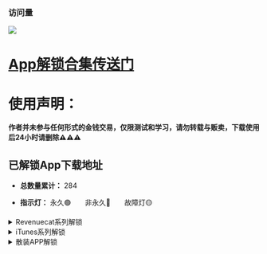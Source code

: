 ### 访问量

![](http://profile-counter.glitch.me/chxm1023_Rewrite/count.svg)

# [App解锁合集传送门](https://github.com/chxm1023/Script_X/blob/main/README.md#app%E8%A7%A3%E9%94%81%E5%90%88%E9%9B%86)

# 使用声明：
**作者并未参与任何形式的金钱交易，仅限测试和学习，请勿转载与贩卖，下载使用后24小时请删除⚠️⚠️⚠️**

## 已解锁App下载地址

* **总数量累计：** 284

* **指示灯：** 永久🟢&emsp;&emsp;非永久🔴&emsp;&emsp;故障灯🟡

<details>
   <summary> Revenuecat系列解锁 </summary>
| 序号 | Application | Download | 指示灯 |
| -- | ----- | ----- | ----- |
|No.<br/>001 | [Fileball](https://raw.githubusercontent.com/chxm1023/Rewrite/main/fileball.js) <br/>(新版已失效)| [点击下载](https://t.cn/A6ScGy9g) |🟡
|No.<br/>002 | VSCO<br/>照片视频编辑 | [点击下载](https://t.cn/AiOSSyU9) |🟢
|No.<br/>003 | 1Blocker<br/>广告拦截 | [点击下载](https://t.cn/A6V7PAjE) |🟢
|No.<br/>004 | 图图记账 | [点击下载](https://t.cn/A6JZS4a0) |🟢
|No.<br/>005 | 手机硬件管家 | [点击下载](https://t.cn/A659O6zK) |🟢
|No.<br/>006 | Tiao<br/>剪贴板管理 | 自己下载<br/>1.5.0<br/>以下版本 |🟢
|No.<br/>007 | Pillow<br/>睡眠周期跟踪 | [点击下载](https://t.cn/A6oupMnR) |🟢
|No.<br/>008 | Scanner Pro<br/>文档扫描 | [点击下载](https://t.cn/A6o0mdwX) |🟢
|No.<br/>009 | Anybox<br/>跨平台书签管理<br/>及稍后读 | [点击下载](https://t.cn/A6oupXiC) |🟢
|No.<br/>010 | APTV<br/>直播流播放器 | [点击下载](https://t.cn/A6S06Lhg) |🟢
|No.<br/>011 | 目标地图 | [点击下载](https://t.cn/A6oeytwe) |🟢
|No.<br/>012 | 谜底黑胶 | [点击下载](https://t.cn/A6oeyX5Y) |🟢
|No.<br/>013 | OffScreen<br/>自律番茄钟 | [点击下载](https://t.cn/A6GJEFmx) |🟢
|No.<br/>014 | 花样文字 | [点击下载](https://t.cn/A6KxKtqG) |🟢
|No.<br/>015 | 天天豆<br/>日记应用 | [点击下载](https://t.cn/A6fgdQ4i) |🟢
|No.<br/>016 <br/>-<br/> |No.<br/>019 | NotBoring<br/>天气，习惯，<br/>计算器，时间 | [点击下载](https://t.cn/A6o1YcVv) |🟢
|No.<br/>020 | NotePlan | [点击下载](https://t.cn/A6KVzj2S) |🟢
|No.<br/>021 | Grow<br/>健康运动 | [点击下载](https://t.cn/A6a6LKSV) |🟢
|No.<br/>022 | Spark_Mail<br/>邮箱管理 | [点击下载](https://t.cn/A6KIVclG) |🟢
|No.<br/>023 | 白云天气 | [点击下载](https://t.cn/A6IKeLj1) |🟢
|No.<br/>024 | Malloc VPN | [点击下载](https://t.cn/A6KajYuG) |🟢
|No.<br/>025 | AudioMack<br/>音乐App | [点击下载](https://t.cn/A6KS2mvG) |🟢
|No.<br/>026 | WidgetArt<br/>自定义小组件 | [点击下载](https://t.cn/A6GugI9C) |🟢
|No.<br/>027 | Apollo<br/>记录影视 | [点击下载](https://t.cn/A6X7TuG8) |🟢
|No.<br/>028 | Aphrodite<br/>啪啪啪日历 | [点击下载](https://t.cn/A6MavcIV) |🟢
|No.<br/>029 | Happy:Days<br/>小组件App | [点击下载](https://t.cn/A6KyTqaH) |🟢
|No.<br/>030 | Brass<br/>定制图标&小组件 | [点击下载](https://t.cn/A66b7Slx) |🟢
|No.<br/>031 | Email Me<br/>给自己发邮箱 | [点击下载](https://t.cn/A6Ke5PiP) |🟢
|No.<br/>032 | Tangerine<br/>习惯与情绪追踪 | [点击下载](https://t.cn/A6IXmXQj) |🟢
|No.<br/>033 | Noto笔记 | [点击下载](https://t.cn/A62GZOSF) |🟢
|No.<br/>034 | ElementNote<br/>笔记&PDF | [点击下载](https://t.cn/A69b6yMa) |🟢
|No.<br/>035 | 小决定<br/>选择困难症克星 | [点击下载](https://t.cn/AipMqprZ) |🟢
|No.<br/>036 | Alpenglow<br/>日出日落 | [点击下载](https://t.cn/A69ooWm6) |🟢
|No.<br/>037 | TimeFinder<br/>提醒App | [点击下载](https://t.cn/A69YGCW8) |🟢
|No.<br/>038 | TouchRetouch<br/>水印清理 | [点击下载](https://t.cn/Ai8wl7bX) |🟢
|No.<br/>039 | bluredit<br/>模糊视频&照片 | [点击下载](https://t.cn/A69mnM1b) |🟢
|No.<br/>040 | Photo Cleaner<br/>照片清理 | [点击下载](https://t.cn/A6qK2YhO) |🟢
|No.<br/>041 | Brovacy<br/>隐私浏览器 | [点击下载](https://t.cn/A69upwlg) |🟢
|No.<br/>042 | YubePiP<br/>油管播放器 | [点击下载](https://t.cn/A69B5CXH) |🟢
|No.<br/>043 | Zoomable<br/>桌面浏览器 | [点击下载](https://t.cn/A69B5oxk) |🟢
|No.<br/>044 | Startodo | [点击下载](https://t.cn/A69B5lQq) |🟢
|No.<br/>045 | Appspree | [点击下载](https://t.cn/A6otfeAc) |🟢
|No.<br/>046 | MetaSurf<br/>社交浏览器 | [点击下载](https://t.cn/A6S9d1l6) |🟢
|No.<br/>047 | PipDoc<br/>画中画 | [点击下载](https://t.cn/A69Bt9ca) |🟢
|No.<br/>048 | 事线<br/>串事成线 | [点击下载](https://t.cn/A696WVwt) |🟢
|No.<br/>049 | 物品指南 | [点击下载](https://t.cn/A69BiAey) |🟢
|No.<br/>050 | Cookie<br/>记账 | [点击下载](https://t.cn/A6cqfdMK) |🟢
|No.<br/>051 | InPaper<br/>创作壁纸 | [点击下载](https://t.cn/A69DvQmn) |🟢
|No.<br/>052 | 奇妙组件<br/>桌面小组件 | [点击下载](https://t.cn/A69DP9iE) |🟢
|No.<br/>053 | 卡片馆<br/>相框复古胶片 | [点击下载](https://t.cn/A6aVq4er) |🟢
|No.<br/>054 | Darkroom<br/>照片/视频编辑 | [点击下载](https://t.cn/A6Cq2beF) |🟢
|No.<br/>055 | Personal Best<br/>运动报告 | [点击下载](https://t.cn/A6qgtI88) |🟢
|No.<br/>056 | 西江诗词 | [点击下载](https://t.cn/A6CFTG1l) |🟢
|No.<br/>057 | Lens智图<br/>画质增强<br/>AI作画 | [点击下载](https://t.cn/A6NIfo7O) |🟢
|No.<br/>058 | Imagex<br/>AI图片改善<br/>图片画质 | [点击下载](https://t.cn/A6NI6KJY) |🟢
|No.<br/>059 | 自动点击器<br/>Auto Clicker | [点击下载](https://t.cn/A6NIJZK9) |🟢
|No.<br/>060 | 旺财记账 | [点击下载](https://t.cn/A6pXpoBZ) |🟢
|No.<br/>061 | Diarly日历 | [点击下载](https://t.cn/A6pXNOM5) |🟢
|No.<br/>062 | ChatAI中文<br/>人工智能聊天 | [点击下载](https://t.cn/A6p1ANqR) |🟢
|No.<br/>063 | MoneyThings<br/>记账APP | [点击下载](https://t.cn/A6pg9nPW) |🟢
|No.<br/>064 | SalesCat<br/>RevenueCat客户端 | [点击下载](https://t.cn/A6pFPFKM) |🟢
|No.<br/>065 | MatrixClocca<br/>矩阵时钟 | [点击下载](https://t.cn/A6pFhtw1) |🟢
|No.<br/>066 | MoneyThings<br/>记账APP | [点击下载](https://t.cn/A6NIJZK9) |🟢
|No.<br/>067 | 饭卡-记录饮食<br/>热量卡路里 | [点击下载](https://t.cn/A60P93t8) |🟢
|No.<br/>068 | 贴心记-记录<br/>重要的人和事 | [点击下载](https://t.cn/A60P91Xj) |🟢

</details>


<details>
   <summary> iTunes系列解锁 </summary>
| 序号 | Application | Download | 指示灯 |
| :-----------------------------------------------------: | :----------------------------------------------------------: | :----------------: | :---------: |
|No.<br/>001 | TextEditor<br/>文件管理 |[点击下载](https://t.cn/A6osqlkO) |🟢
|No.<br/>002 | Anki Note<br/>备忘录 | [点击下载](http://t.cn/A6oTR5RT) |🔴
|No.<br/>003 | ProKnockOut<br/>抠图修图P图 | [点击下载](https://t.cn/A6o0jEZ7) |🔴
|No.<br/>004 | Focos相机<br/>(新版失效) | [点击下载](https://t.cn/AilyJ3mp) |🔴
|No.<br/>005 | TT<br/>私密相册管家 | [点击下载](https://t.cn/A6oupmyJ) |🔴
|No.<br/>006 | VPN unlimited | [点击下载](https://t.cn/A6iC6kaY) |🟢
|No.<br/>007 | Picsew截长图 | [点击下载](http://t.cn/Aig753CC) |🟢
|No.<br/>008 | Panda Widget<br/>小组件 | [点击下载](https://t.cn/A6oupKTt) |🟢
|No.<br/>009<br/>-<br/>|No.<br/>044 |计算器Air<br/>立即翻译<br/>键盘<br/>立即翻译<br/>QrScan<br/>二维码Air <br/>翻译照片<br/>Find Air <br/>填色本Air<br/>Scanner Air<br/>笔记Air<br/>脚步Air <br/>拼贴画Air<br/>饥饿Air<br/>BeLingual<br/>Widgetbot<br/>天气Air<br/>OweMe<br/>Pixit<br/>H2O<br/>字体Air<br/>Speech Air<br/>习惯Air<br/>Quotes Air<br/>循環Air<br/>计划Air<br/>PDF Air<br/>Story Air<br/>期刊 Air<br/>用度 Air<br/>植物 Air<br/>密码 Air<br/>字典空气 Air<br/>传真Air<br/>设计 Air<br/>卡路里Air | [点击下载](https://t.cn/A6CP7ofw) |🔴
|No.<br/>045 | 压缩软件 | [点击下载](https://t.cn/A6KVDlFZ) |🟢
|No.<br/>046 | 一键水印 | [点击下载](https://t.cn/A6KoN4rd) |🟢
|No.<br/>047 | 一寸证件照 | [点击下载](https://t.cn/A6KoNG6A) |🟢
|No.<br/>048 | 爱提词 | [点击下载](https://t.cn/A6KoNyQL) |🟢
|No.<br/>049 | Zip压缩解压 | [点击下载](https://t.cn/A6KoNa0g) |🟢
|No.<br/>050 | 文件管理器 | [点击下载](https://t.cn/A6KoNob8) |🟢
|No.<br/>051 | SaveTik | [点击下载](https://t.cn/A6KoNtjG) |🟢
|No.<br/>052 | Instant Saver<br/>ins下载 | [点击下载](https://t.cn/A6KoNV6v) |🟢
|No.<br/>053 | 仿手写 | [点击下载](https://t.cn/A6KVDYWi) |🟢
|No.<br/>054 | Diarly<br/>日记&备忘录 | [点击下载](https://t.cn/A6KMugF3) |🟢
|No.<br/>055 | 小鸡专注 | [点击下载](https://t.cn/A6KIweIU) |🟢
|No.<br/>056 | Pandora<br/>管理订阅 | [点击下载](https://t.cn/A6SijIXp) |🟢
|No.<br/>057 | Booka<br/>极简书房 | [点击下载](https://t.cn/AikydkVf) |🟢
|No.<br/>058 | 拼图酱 | [点击下载](https://t.cn/AiuTkkXO) |🟢
|No.<br/>059 | dB Meter<br/>分贝仪 | [点击下载](https://t.cn/A69uZoU8) |🟢
|No.<br/>060 | 习惯清单 | [点击下载](https://t.cn/A69Bd4u1) |🟢
|No.<br/>061 | 手机清理 | [点击下载](https://t.cn/A69D8j28) |🟢
|No.<br/>062 | 文档表格编辑 | [点击下载](https://t.cn/A6C2hakC) |🔴
|No.<br/>063 | 文字扫描 | [点击下载](https://t.cn/A6CyLxAF) |🔴
|No.<br/>064 | 图片PDF<br/>转换器 | [点击下载](https://t.cn/A6CyLIXn) |🔴
|No.<br/>065 | Pro CCD<br/>复古相机 | [点击下载](https://t.cn/A6CvQlEp) |🔴
|No.<br/>065 | Koloro<br/>滤镜君 | [点击下载](https://t.cn/A6M6toeO) |🔴
|No.<br/>066 | Vlog Star<br/>视频编辑器 | [点击下载](https://t.cn/A6CfULml) |🔴
|No.<br/>067 | Daylio<br/>日记 | [点击下载](https://t.cn/A65221md) |🔴
|No.<br/>068 | CostMemo<br/>生活记账 | [点击下载](https://t.cn/A6C6pLaZ) |🟢
|No.<br/>069 | DoMemo<br/>笔记和备忘录 | [点击下载](https://t.cn/A6C6pGnC) |🟢
|No.<br/>070 | 周周记 | [点击下载](https://t.cn/A6C6pcC0) |🟢
|No.<br/>071 | OldRoll<br/>复古相机 | [点击下载](https://t.cn/A6J8wJXV) |🔴
|No.<br/>072 | PrettyUp<br/>视频P图 | [点击下载](https://t.cn/A6ChGQgY) |🔴
|No.<br/>074 | 谜底时钟 | [点击下载](https://t.cn/A6og4CvR) |🔴
|No.<br/>075 | 高级恋爱话术 | [点击下载](https://t.cn/A6CERvg1) |🟢
|No.<br/>076 | 3D Scanner<br/>平面图 | [点击下载](https://t.cn/A6CCxxqJ) |🟢
|No.<br/>077 | Colorful Widget<br/>小组件 | [点击下载](https://t.cn/A6N4oF3J) |🟢
|No.<br/>078 | iScreen<br/>小组件 | [点击下载](https://t.cn/A6MsPY5O) |🟢
|No.<br/>079 | aDiary<br/>待办日记本 | [点击下载](https://t.cn/A6NiI4mt) |🔴
|No.<br/>080 | 年轮3 | [点击下载](https://t.cn/A6pZiooP) |🟢
|No.<br/>081 | Gemini Photos | [点击下载](https://t.cn/A6p23yIj) |🟢
|No.<br/>082 | PhotoRetouch<br/>消除笔P图 | [点击下载](https://t.cn/A6pbokZp) |🔴
|No.<br/>083 | 音频剪辑 | [点击下载](https://t.cn/A6pMonHW) |🔴
|No.<br/>084 | MotionNinja | [点击下载](https://t.cn/A69TrSWs) |🔴
|No.<br/>085 | Today日记 | [点击下载](https://t.cn/A6NKldXq) |🔴
|No.<br/>086 | iconser<br/>图标更换 | [点击下载](https://t.cn/A60h7GnC) |🟢
|No.<br/>087 | TinyPNG | [点击下载](https://t.cn/A60hZuBp) |🟢
|No.<br/>088 | 测量工具 | [点击下载](https://t.cn/A60hZdE0) |🟢
|No.<br/>089 | 分贝测试仪 | [点击下载](https://t.cn/A60hZkHa) |🟢
|No.<br/>090 | 小红图 | [点击下载](https://t.cn/A60hwyUA) |🟢
|No.<br/>091 | 扫描王 | [点击下载](https://t.cn/A60hwbSK) |🟢
|No.<br/>092 | PutApp<br/>应用收集 | [点击下载](https://t.cn/A6pFrrY7) |🟢
|No.<br/>093 | 录音机 | [点击下载](https://t.cn/A60hAw21) |🟢
|No.<br/>094 | 录音专业版<br/>应用收集 | [点击下载](https://t.cn/A60hA2RH) |🟢
|No.<br/>095 | 拍特内头 | [点击下载](https://t.cn/A60hLTkM) |🔴

</details>


<details>
   <summary> 散装APP解锁 </summary>
| 序号 | Application | Download | 指示灯 |
| :-----------------------------------------------------: | :----------------------------------------------------------: | :----------------: | :---------: |
|No.<br/>001 | Nicegram<br/>Tg电报 | [点击下载](https://t.cn/A6ou0MCe) | 🟢
|No.<br/>002 | 绘影字幕 | [点击下载](https://t.cn/A6oe27Yx) | 🔴
|No.<br/>003 | 熊猫壁纸 | [点击下载](https://t.cn/A6ou0ipN) | 🔴
|No.<br/>004 | 搜图神器 | [点击下载](https://t.cn/A6ogWd6z) | 🔴
|No.<br/>005 | PS 图片编辑 | [点击下载](https://t.cn/A6ou0oGd) | 🔴
|No.<br/>006 | 彩云天气 | [点击下载](https://t.cn/A66d95hV) | 🔴
|No.<br/>007 | 一言 | [点击下载](https://t.cn/Aini0veg) | 🔴
|No.<br/>008 | 网速管家 | [点击下载](https://t.cn/A6ou0r5U) | 🔴
|No.<br/>009 | 悟饭掌悦 | [点击下载](https://t.cn/A6o114Kq) | 🔴
|No.<br/>010 | 酷我音乐 | [点击下载](https://t.cn/AipWyJvV) | 🔴
|No.<br/>011 | Emby播<br/>解锁播放 | [点击下载](https://t.cn/A6ouHd2U) | 🔴
|No.<br/>012 | 扫描全能王 | [点击下载](https://t.cn/A6ouHe4B) | 🔴
|No.<br/>013 | 百度网盘 | [点击下载](https://t.cn/A6ouHDsJ) | 🔴
|No.<br/>014 | 一刻相册 | [点击下载](https://t.cn/Ainbj7GV) | 🔴
|No.<br/>015 | 阿里云盘 | [点击下载](https://t.cn/A6GqTACm) | 🔴
|No.<br/>016 | Picsart美易 | [点击下载](https://t.cn/A6MxZ5q1) | 🔴
|No.<br/>017 | 起伏<br/>睡眠-冥想<br/>白噪音 | [点击下载](https://t.cn/A6ouQzMi) | 🔴
|No.<br/>018 | 布丁锁屏 | [点击下载](https://t.cn/A6o11VGR) | 🔴
|No.<br/>019 | Wallcraft<br/>壁纸 | [点击下载](http://t.cn/A6iO7Eht) | 🟢
|No.<br/>020 | Symbolab计算器 | [点击下载](https://t.cn/A6cE1x9u) | 🔴
|No.<br/>021 | Spotify音乐播放器 | [点击下载](https://t.cn/A6xkbHKA) | 🔴
|No.<br/>022 | 推糖<br/>爱豆壁纸<br/>美图社区 | [点击下载](https://t.cn/Ai3pMcdl) | 🔴
|No.<br/>023 | Boom<br/>音乐播放器 | [点击下载](https://t.cn/A6f1C1rG) | 🔴
|No.<br/>024 | 傲软抠图 | [点击下载](https://t.cn/A6xBOE5d) | 🔴
|No.<br/>025 | 傲软扫描 | [点击下载](https://t.cn/A6o1jHWR) | 🔴
|No.<br/>026 | 傲软PDF转换 | [点击下载](https://t.cn/A6o1j588) | 🔴
|No.<br/>027 | 傲软PDF编辑 | [点击下载](https://t.cn/A6o1jCGU) | 🔴
|No.<br/>028 | 傲软投屏 | [点击下载](https://t.cn/A65nw9gx) | 🔴
|No.<br/>029 | 咖映<br/>虚拟直播助手 | [点击下载](https://t.cn/A6o1lsFL) | 🔴
|No.<br/>030 | 轻闪PDF | [点击下载](https://t.cn/A6o1iiI2) | 🔴
|No.<br/>031 | 乃糖小组件 | [点击下载](https://t.cn/A6o1iMdP) | 🔴
|No.<br/>032 | 佐糖<br/>一键抠图<br/>换背景 | [点击下载](https://t.cn/A6o1iVTI) | 🔴
|No.<br/>033 | 佐糖<br/>照片修复 | [点击下载](https://t.cn/A6o1itzG) | 🔴
|No.<br/>034 | Agenda<br/>笔记 | [点击下载](https://t.cn/A6ouQyEq) | 🔴
|No.<br/>035 | 云听<br/>听书App | [点击下载](https://t.cn/A6ouQ21g) | 🔴
|No.<br/>036 | Cubox<br/>收藏阅读 | [点击下载](https://t.cn/A6x4qhyJ) | 🔴
|No.<br/>037 | 小组件盒子 | [点击下载](https://t.cn/A6oDCwJ6) | 🔴
|No.<br/>038 | 格式转换 | [点击下载](https://t.cn/A6KtskIp) | 🔴
|No.<br/>039 | 手机扫描 | [点击下载](https://t.cn/A6KcuPty) | 🔴
|No.<br/>040 | 图片编辑 | [点击下载](https://t.cn/A6KcuGEk) | 🔴
|No.<br/>041 | 九宫格切图 | [点击下载](https://t.cn/A6KcuVV8) | 🔴
|No.<br/>042 | 头像制作 | [点击下载](https://t.cn/A6KcuxvH) | 🔴
|No.<br/>043 | 早安打卡 | [点击下载](https://t.cn/A6Kcuijk) | 🔴
|No.<br/>044 | 配音<br/>变音变声器 | [点击下载](https://t.cn/A6X4ZKqW) | 🔴
|No.<br/>045 | 如期<br/>记录保质期 | [点击下载](https://t.cn/A6KVkB2y) | 🔴
|No.<br/>046 | iLove PDF<br/>编辑/扫描 | [点击下载](https://t.cn/A62Xkhs6) | 🔴
|No.<br/>047 | VN<br/>视频剪辑 | [点击下载](https://t.cn/A6f4hPxo) | 🔴
|No.<br/>048 | 日杂相机 | [点击下载](https://t.cn/A6KMxlLF) | 🔴
|No.<br/>049 | Fomz相机 | [点击下载](https://t.cn/A6KMxOrR) | 🔴
|No.<br/>050 | 大神水印 | [点击下载](https://t.cn/A6Kfbf71) | 🔴
|No.<br/>051 | 电视家 | [点击下载](https://t.cn/A6KxaEw8) | 🔴
|No.<br/>052 | 极简扫描 | [点击下载](https://t.cn/A6KJaeDD) | 🔴
|No.<br/>053 | PhotoSlip<br/>照片清理大师 | [点击下载](https://t.cn/A6XMsIv7) | 🔴
|No.<br/>054 | 猫头鹰<br/>文件管理 | [点击下载](https://t.cn/A6Kotbjs) | 🔴
|No.<br/>055 | 爱剪辑 | [点击下载](https://t.cn/A6KKPMgP) | 🔴
|No.<br/>056 | Collart | [点击下载](https://t.cn/A6KOxZ9O) | 🟢
|No.<br/>057 | 拼图趣 | [点击下载](https://t.cn/A6KOxIoD) | 🟢
|No.<br/>058 | 睡前故事大全 | [点击下载](https://t.cn/A6Uy3Kxo) | 🟢
|No.<br/>059 | 网速测速大师 | [点击下载](https://t.cn/A6KOx2xo) | 🟢
|No.<br/>060 | 测速管家 | [点击下载](https://t.cn/A6KOxyCH) | 🟢
|No.<br/>0061 | Pixelance | [点击下载](https://t.cn/A6KOxcj9) | 🟢
|No.<br/>062 | TopWidgets<br/>万能小组件 | [点击下载](https://t.cn/A6IpJYjM) | 🟢
|No.<br/>063 | 极简汇率 | [点击下载](https://t.cn/A6ckbDYO) | 🟢
|No.<br/>064 | AdGuard | [点击下载](https://t.cn/A6xe1oaK) | 🟢
|No.<br/>065 | 番薯小说 | [点击下载](https://t.cn/A6CX524j) | 🟢
|No.<br/>066 | 阅读记录 | [点击下载](https://t.cn/A6GJPYdo) | 🔴
|No.<br/>067 | Wink<br/>像修图一样修视频 | [点击下载](https://t.cn/A6ouQvnT) | 🔴
|No.<br/>068 | 蛋啵<br/>宝宝版美图秀秀 | [点击下载](https://t.cn/A69AjDYp) | 🔴
|No.<br/>069 | 潮自拍 | [点击下载](https://t.cn/A6A2Sybv) | 🔴
|No.<br/>070 | 海报工厂 | [点击下载](https://t.cn/A66WBa0v) | 🔴
|No.<br/>071 | Chic<br/>创意胶片相机 | [点击下载](https://t.cn/A6oLDrrK) | 🔴
|No.<br/>072 | 美颜相机 | [点击下载](https://t.cn/A69cNPHr) | 🔴
|No.<br/>073 | 美图秀秀 | [点击下载](https://t.cn/AiN3YLHl) | 
|No.<br/>074 | Fimo相机<br/>(不登录<br/>恢复购买) | [点击下载](https://t.cn/A6ouHsIk) | 🟢
|No.<br/>075 | 小习惯<br/>打卡App | [点击下载](https://t.cn/A69lQVtI) | 🔴
|No.<br/>076 | Mate<br/>翻译神器 | [点击下载](https://t.cn/A69OzKuZ) | 🔴
|No.<br/>077 | 得间小说 | [点击下载](https://t.cn/A6i8BXBm) | 🔴
|No.<br/>078 | Moji辞书<br/>学习日语 | [点击下载](https://t.cn/A6fK4RkD) | 🔴
|No.<br/>079 | Batched<br/>图片编辑器 | [点击下载](https://t.cn/A69YGbhk) | 🟢
|No.<br/>080 | 倒数纪念日 | [点击下载](https://t.cn/A6t6nFst) | 🔴
|No.<br/>081 | 青柠设计<br/>P图抠图海报 | [点击下载](https://t.cn/A69gPvA3) | 🔴
|No.<br/>082 | 配音秀 | [点击下载](https://t.cn/A6hiqy80) | 🔴
|No.<br/>083 | 蓝基因 | [点击下载](https://t.cn/A6CMvGPe) | 🔴
|No.<br/>084 | 一天阅读 | [点击下载](https://t.cn/A6C6jqJt) | 🔴
|No.<br/>085 | 小时尚 | [点击下载](https://t.cn/A6Xr4Kjn) | 🔴
|No.<br/>086 | 计算器HD | [点击下载](http://t.cn/A6xF7wam) | 🔴
|No.<br/>087<br/>-<br/>|No.<br/>092 | 万能播放器<br/>万能变声器<br/>塔罗牌<br/>Art Widget(小组件)<br/>memo(标签小组件)<br/>NFC(标签读写器工具) | [点击下载](https://t.cn/A6CojaZe) | 🔴
|No.<br/>093 | 薄荷健康 | [点击下载](https://t.cn/A69ull4r) | 🔴
|No.<br/>094 | 菜谱大全 | [点击下载](https://t.cn/AijzV2It) | 🔴
|No.<br/>095 | 烘培小屋 | [点击下载](https://t.cn/AipIBR88) | 🔴
|No.<br/>096 | 香哈菜谱 | [点击下载](https://t.cn/AipUXQUl) | 🔴
|No.<br/>097 | 排班日历 | [点击下载](https://t.cn/A6Nz3Zuo) | 🔴
|No.<br/>098 | Xmind<br/>思维导图 | [点击下载](https://t.cn/AipCL5zE) | 🟢
|No.<br/>099 | 靓机汇 | [点击下载](https://t.cn/A6NMLjKA) | 🔴
|No.<br/>100 | 挖财记账 | [点击下载](https://t.cn/A66nU5uI) | 🔴
|No.<br/>101 | 野果阅读 | [点击下载](https://t.cn/A6NTIw89) | 🔴
|No.<br/>102 | 夸克 | [点击下载](https://t.cn/A69h68E2) | 🔴
|No.<br/>103 | 蜗牛睡眠 | [点击下载](https://t.cn/A6NBzdYh) | 🔴
|No.<br/>104 | 网易蜗牛读书 | [点击下载](https://t.cn/A6NBBLeU) | 🔴
|No.<br/>105 | DailyArt<br/>(每日艺术) | [点击下载](https://t.cn/A6pv6XfN) | 🔴
|No.<br/>106 | 录屏 | [点击下载](https://t.cn/A6pvVCrS) | 🔴
|No.<br/>107 | 大神P图 | [点击下载](https://t.cn/A6p7eiRM) | 🔴
|No.<br/>108 | 乐秀 | [点击下载](https://t.cn/A6p7XAT4) | 🔴
|No.<br/>109 | 多功能视频剪辑 | [点击下载](https://t.cn/A6p7XyPT) | 🔴
|No.<br/>110 | iTranslate<br/>翻译App | [点击下载](https://t.cn/A6p2IR1g) | 🟢
|No.<br/>111 | Icon Killer | [点击下载](https://t.cn/A6py6nmc) | 🟢
|No.<br/>112 | 字体册 | [点击下载](https://t.cn/A6py6uxY) | 🟢
|No.<br/>113 | 充电助手 | [点击下载](https://t.cn/A6py63ac) | 🔴
|No.<br/>114 | 声波助手 | [点击下载](https://t.cn/A6py610v) | 🟢
|No.<br/>115 | 图纸通 | [点击下载](https://t.cn/A6pbMy8f) |🔴
|No.<br/>116 | Calendars<br/>日历/计划 | [点击下载](https://t.cn/A6Kpq9a6) |🔴
|No.<br/>117 | 微信听书 | [点击下载](https://t.cn/A60hLTkM) |🔴
|No.<br/>118 | 冥想星球 | [点击下载](https://t.cn/A6pmsyPj) |🔴
|No.<br/>119 | WPS Office | [点击下载](https://t.cn/A6KOhd30) |🔴
|No.<br/>120 | 墨迹天气 | [点击下载](https://t.cn/A69ukfNz) |🔴
|No.<br/>121 | Pixelup<br/>AI照片增强器 | [点击下载](https://t.cn/A60PK5CX) |🔴

</details>
